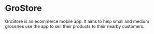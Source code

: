 # GroStore
GroStore is an ecommerce mobile app. It aims to help small and medium groceries use the app to sell their products to their nearby customers. 
